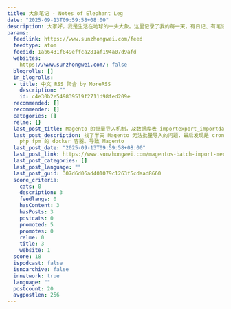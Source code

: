 ```yaml
---
title: 大象笔记 - Notes of Elephant Leg
date: "2025-09-13T09:59:58+08:00"
description: 大家好，我是生活在地球的一头大象。这里记录了我的每一天，有日记、有笔记、也有 wiki 和照片。
params:
  feedlink: https://www.sunzhongwei.com/feed
  feedtype: atom
  feedid: 1ab6431f849effca281af194a07d9afd
  websites:
    https://www.sunzhongwei.com/: false
  blogrolls: []
  in_blogrolls:
  - title: 中文 RSS 聚合 by MoreRSS
    description: ""
    id: c4e30b2e549839519f2711d98fed209e
  recommended: []
  recommender: []
  categories: []
  relme: {}
  last_post_title: Magento 的批量导入机制，及数据库表 importexport_importdata
  last_post_description: 找了半天 Magento 无法批量导入的问题，最后发现是 crontab 里设置了一个定时任务，每半小时 restart
    php fpm 的 docker 容器。导致 Magento
  last_post_date: "2025-09-13T09:59:58+08:00"
  last_post_link: https://www.sunzhongwei.com/magentos-batch-import-mechanism
  last_post_categories: []
  last_post_language: ""
  last_post_guid: 307d6d06ad401079c1263f5cdaad8660
  score_criteria:
    cats: 0
    description: 3
    feedlangs: 0
    hasContent: 3
    hasPosts: 3
    postcats: 0
    promoted: 5
    promotes: 0
    relme: 0
    title: 3
    website: 1
  score: 18
  ispodcast: false
  isnoarchive: false
  innetwork: true
  language: ""
  postcount: 20
  avgpostlen: 256
---
```

